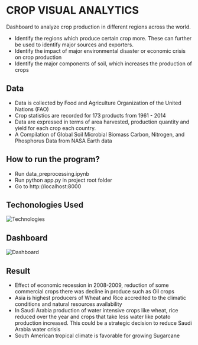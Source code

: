 # CROP VISUAL ANALYTICS
Dashboard to analyze crop production in different regions across the world.

- Identify the regions which produce certain crop more. These can further be used to identify major sources and exporters.
- Identify the impact of major environmental disaster or economic crisis on crop production
- Identify the major components of soil, which increases the production of crops

## Data
- Data is collected by Food and Agriculture Organization of the United Nations (FAO)
- Crop statistics are recorded for 173 products from 1961 - 2014
- Data are expressed in terms of area harvested, production quantity and yield for each crop each country.
- A Compilation of Global Soil Microbial Biomass Carbon, Nitrogen, and Phosphorus Data from NASA Earth data 

## How to run the program?
- Run data_preprocessing.ipynb
- Run python app.py in project root folder
- Go to http://localhost:8000

## Techonologies Used
![Technologies](https://github.com/nagashree-angadi/Visualization-Final-Project/blob/master/Screen%20Shot%202020-05-19%20at%208.21.07%20PM.png)

## Dashboard
![Dashboard](https://github.com/nagashree-angadi/Visualization-Final-Project/blob/master/Screen%20Shot%202020-05-19%20at%204.49.10%20PM.png)

## Result
- Effect of economic recession in 2008-2009, reduction of some commercial crops there was decline in produce such as Oil crops
- Asia is highest producers of Wheat and Rice accredited to the climatic conditions and natural resources availability 
- In Saudi Arabia production of water intensive crops like wheat, rice reduced over the year and crops that take less water like potato production increased. This could be a strategic decision to reduce Saudi Arabia water crisis 
- South American tropical climate is favorable for growing Sugarcane



